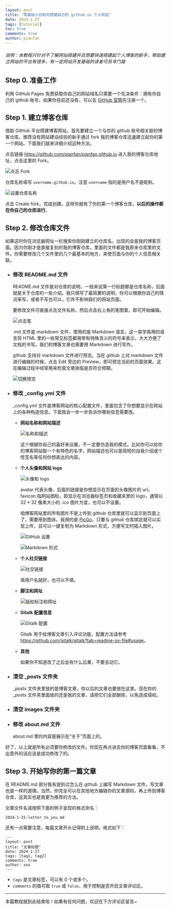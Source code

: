 ```yaml
---
layout: post
title: "零基础小白如何搭建自己的 github.io 个人网站"
date: 2024-1-27
tags: [tutorial]
toc: true
comments: true
author: pianfan
---
```


###### 说明：本教程只针对不了解网站搭建并且想要快速搭建起个人博客的新手，帮助建立网站的平台有很多，有一定网站开发基础的读者可另寻门路<!-- more -->

## Step 0. 准备工作

利用 GitHub Pages 免费获取你自己的网站域名只需要一个先决条件：拥有你自己的 github 账号。如果你目前还没有，可以去 [GitHub 官网](https://github.com)先注册一个。

## Step 1. 建立博客仓库

借助 GitHub 平台搭建博客网站，首先要建立一个与你的 github 账号相关联的博客仓库。推荐没有网站建设经验的新手通过 fork 我的博客仓库迅速建立起你的第一个网站。下面我们就来详细介绍这种方法。

点击链接 <https://github.com/pianfan/pianfan.github.io> 进入我的博客仓库地址，点击这里的 Fork。

![点击 Fork](https://pianfan.github.io/images/2024-1-27-build_own_website/fork.png)

仓库名称填写 `username.github.io`，注意 `username` 指的是用户名不是昵称。

![设置仓库名称](https://pianfan.github.io/images/2024-1-27-build_own_website/repositoryname.png)

点击 Create fork，完成创建。这样你就有了你的第一个博客仓库，**以后的操作都在你自己的仓库进行**。

## Step 2. 修改仓库文件

如果这时你在浏览器网址一栏搜索你刚刚建立的仓库名，出现的会是我的博客页面。因为你刚才是直接复刻的我的博客仓库，里面的文件都是我原来仓库里的文件。你需要修改几个文件里的几个最基本的地方，来使页面与你的个人信息相关联。

- ### 修改 README.md 文件

  README.md 文件是对仓库的说明，一般来说第一行标题都是仓库名称，后面就是关于仓库的一些介绍。我只填写了最简要的说明，你可以根据你自己的情况来写，或者不写也可以，它并不影响我们的网站页面。

  要修改文件可直接点击文件名称，然后点击右上角的笔图案，即可开始编辑。

  ![点击笔](https://pianfan.github.io/images/2024-1-27-build_own_website/pen.png)

  .md 文件是 markdown 文件，使用的是 Markdown 语言。这一易学易用的语言将 HTML 里的一些常见标签都用带有特殊含义的符号来表示，大大方便了文档的书写。我们的博客文章也需要用 Markdown 进行写作。

  github 支持对 markdown 文件进行预览。当在 github 上对 markdown 文件进行编辑的时候，点击 Edit 旁边的 Preview，即可预览当前的页面效果。这在编辑过程中经常用来检查文章排版是否符合预期。

  ![切换预览](https://pianfan.github.io/images/2024-1-27-build_own_website/preview.png)

- ### 修改 _config.yml 文件

  _config.yml 文件是博客网站的核心配置文件，里面包含了你想要显示在网站上的各种构造信息。下面我会一步一步告诉你哪些信息需要改。

  - **网站名称和网站描述**

    ![名称和描述](https://pianfan.github.io/images/2024-1-27-build_own_website/name&desc.png)

    这个根据你自己的喜好来设置，不一定要仿造我的模式。比如你可以给你的博客网站取一个有特色的名字，网站描述也可以是简短的自我介绍或个性签名等任何你想表达的内容。

  - **个人头像和网站 logo**

    ![头像和 logo](https://pianfan.github.io/images/2024-1-27-build_own_website/avatar&ico.png)

    avatar 代表头像，后面的链接是你想显示在页面的头像图片的 url。favicon 指网站图标，即显示在浏览器标签页和收藏夹里的 logo，通常以 32 * 32 像素大小的 .ico 图片为宜，也可以不设置。

    咱博客网站里的所有图片不是上传到 github 仓库里就可以显示到页面上了，需要用到图床。我用的是 [PicGo](https://picgo.github.io/PicGo-Doc/zh/)，只要与 github 仓库绑定就可以实现上传，且可以一键复制为 Markdown 形式，方便写文时插入图片。

    ![GitHub 设置](https://pianfan.github.io/images/2024-1-27-build_own_website/picgoset.png)

    ![Markdown 形式](https://pianfan.github.io/images/2024-1-27-build_own_website/markdownimg.png)

  - **个人社交链接**

    ![社交链接](https://pianfan.github.io/images/2024-1-27-build_own_website/links.png)

    填用户名就好，也可以不填。

  - **脚注和网址**

    ![版权标注和网址](https://pianfan.github.io/images/2024-1-27-build_own_website/footer&url.png)

  - **Gitalk 配置信息**

    ![Gitalk 配置](https://pianfan.github.io/images/2024-1-27-build_own_website/gitalk.png)

    Gitalk 用于给博客文章引入评论功能，配置方法请参考 <https://github.com/gitalk/gitalk?tab=readme-ov-file#usage>。

  - **其他**

    如果你不知道改了之后会有什么后果，不要去动它。

- ### 清空 _posts 文件夹

   _posts 文件夹里放的是博客文章，你以后的文章也要放在这里。现在你的 _posts 文件夹里面放的还是我的文章，请把它们全部删除，以免造成侵权。

- ### 清空 images 文件夹

- ### 修改 about.md 文件

   about.md 里的内容是展示在“关于”页面上的。

好了，以上就是所有必须要你修改的文件。你现在再点进去你的博客页面看看，不出意外的话应该是成功修改了的。

## Step 3. 开始写你的第一篇文章

在 README.md 部分我有提到过怎么在 github 上编写 Markdown 文件，写文章也是一样的道理。当然，你完全可以在其他地方编辑你的文章源码，再上传到博客仓库，这其实也是我更为推荐的方法。

文章文件名请按照下面的例子呈现的格式命名：

    2024-1-25-letter_to_you.md

还有一点需要注意，每篇文章开头记得附上说明，格式如下：

    ---
    layout: post
    title: "文章标题"
    date: 2024-1-27
    tags: [tag1, tag2]
    comments: true
    author: xxx
    ---

- `tags` 是文章标签，可以有 0 个或多个。
- `comments` 的值可取 `true` 或 `false`，用于控制是否开启文章评论区。

---

本篇教程就到此结束啦！如果有任何问题，欢迎在下方评论区留言~
